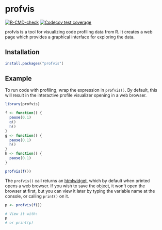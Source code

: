 profvis
=======

<!-- badges: start -->
[![R-CMD-check](https://github.com/r-lib/profvis/actions/workflows/R-CMD-check.yaml/badge.svg)](https://github.com/r-lib/profvis/actions/workflows/R-CMD-check.yaml)
[![Codecov test coverage](https://codecov.io/gh/r-lib/profvis/graph/badge.svg)](https://codecov.io/gh/r-lib/profvis)
<!-- badges: end -->

profvis is a tool for visualizing code profiling data from R. It creates a web page which provides a graphical interface for exploring the data.


## Installation

```R
install.packages("profvis")
```

## Example

To run code with profiling, wrap the expression in `profvis()`. By default, this will result in the interactive profile visualizer opening in a web browser.

```R
library(profvis)

f <- function() {
  pause(0.1)
  g()
  h()
}
g <- function() {
  pause(0.1)
  h()
}
h <- function() {
  pause(0.1)
}

profvis(f())
```


The `profvis()` call returns an [htmlwidget](http://www.htmlwidgets.org/), which by default when printed opens a web browser. If you wish to save the object, it won't open the browser at first, but you can view it later by typing the variable name at the console, or calling `print()` on it.

```R
p <- profvis(f())

# View it with:
p
# or print(p)
```
